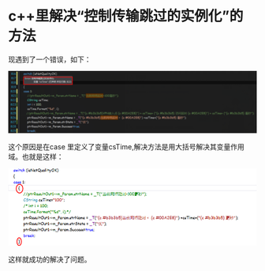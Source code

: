 # c++里解决“控制传输跳过的实例化”的方法           

现遇到了一个错误，如下：

![img](assets/532336-20160318203800287-972351862.png)

 

这个原因是在case 里定义了变量csTime,解决方法是用大括号解决其变量作用域。也就是这样：

![img](assets/532336-20160318204435803-1442271016.png)

这样就成功的解决了问题。

